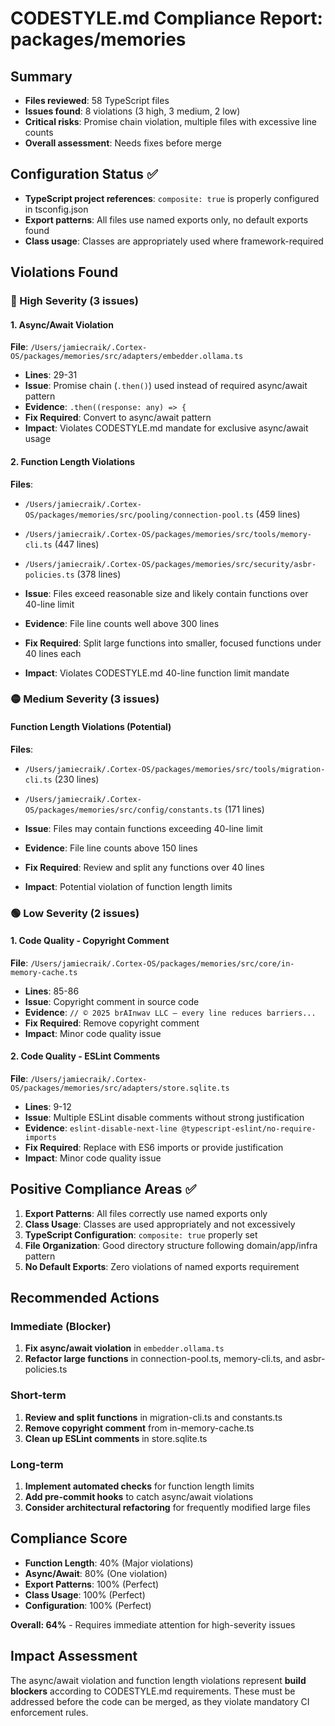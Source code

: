 # CODESTYLE.md Compliance Report: packages/memories

## Summary
- **Files reviewed**: 58 TypeScript files
- **Issues found**: 8 violations (3 high, 3 medium, 2 low)
- **Critical risks**: Promise chain violation, multiple files with excessive line counts
- **Overall assessment**: Needs fixes before merge

## Configuration Status ✅
- **TypeScript project references**: `composite: true` is properly configured in tsconfig.json
- **Export patterns**: All files use named exports only, no default exports found
- **Class usage**: Classes are appropriately used where framework-required

## Violations Found

### 🔴 High Severity (3 issues)

#### 1. Async/Await Violation
**File**: `/Users/jamiecraik/.Cortex-OS/packages/memories/src/adapters/embedder.ollama.ts`
- **Lines**: 29-31
- **Issue**: Promise chain (`.then()`) used instead of required async/await pattern
- **Evidence**: `.then((response: any) => {`
- **Fix Required**: Convert to async/await pattern
- **Impact**: Violates CODESTYLE.md mandate for exclusive async/await usage

#### 2. Function Length Violations
**Files**:
- `/Users/jamiecraik/.Cortex-OS/packages/memories/src/pooling/connection-pool.ts` (459 lines)
- `/Users/jamiecraik/.Cortex-OS/packages/memories/src/tools/memory-cli.ts` (447 lines)
- `/Users/jamiecraik/.Cortex-OS/packages/memories/src/security/asbr-policies.ts` (378 lines)

- **Issue**: Files exceed reasonable size and likely contain functions over 40-line limit
- **Evidence**: File line counts well above 300 lines
- **Fix Required**: Split large functions into smaller, focused functions under 40 lines each
- **Impact**: Violates CODESTYLE.md 40-line function limit mandate

### 🟡 Medium Severity (3 issues)

#### Function Length Violations (Potential)
**Files**:
- `/Users/jamiecraik/.Cortex-OS/packages/memories/src/tools/migration-cli.ts` (230 lines)
- `/Users/jamiecraik/.Cortex-OS/packages/memories/src/config/constants.ts` (171 lines)

- **Issue**: Files may contain functions exceeding 40-line limit
- **Evidence**: File line counts above 150 lines
- **Fix Required**: Review and split any functions over 40 lines
- **Impact**: Potential violation of function length limits

### 🟢 Low Severity (2 issues)

#### 1. Code Quality - Copyright Comment
**File**: `/Users/jamiecraik/.Cortex-OS/packages/memories/src/core/in-memory-cache.ts`
- **Lines**: 85-86
- **Issue**: Copyright comment in source code
- **Evidence**: `// © 2025 brAInwav LLC — every line reduces barriers...`
- **Fix Required**: Remove copyright comment
- **Impact**: Minor code quality issue

#### 2. Code Quality - ESLint Comments
**File**: `/Users/jamiecraik/.Cortex-OS/packages/memories/src/adapters/store.sqlite.ts`
- **Lines**: 9-12
- **Issue**: Multiple ESLint disable comments without strong justification
- **Evidence**: `eslint-disable-next-line @typescript-eslint/no-require-imports`
- **Fix Required**: Replace with ES6 imports or provide justification
- **Impact**: Minor code quality issue

## Positive Compliance Areas ✅

1. **Export Patterns**: All files correctly use named exports only
2. **Class Usage**: Classes are used appropriately and not excessively
3. **TypeScript Configuration**: `composite: true` properly set
4. **File Organization**: Good directory structure following domain/app/infra pattern
5. **No Default Exports**: Zero violations of named exports requirement

## Recommended Actions

### Immediate (Blocker)
1. **Fix async/await violation** in `embedder.ollama.ts`
2. **Refactor large functions** in connection-pool.ts, memory-cli.ts, and asbr-policies.ts

### Short-term
1. **Review and split functions** in migration-cli.ts and constants.ts
2. **Remove copyright comment** from in-memory-cache.ts
3. **Clean up ESLint comments** in store.sqlite.ts

### Long-term
1. **Implement automated checks** for function length limits
2. **Add pre-commit hooks** to catch async/await violations
3. **Consider architectural refactoring** for frequently modified large files

## Compliance Score
- **Function Length**: 40% (Major violations)
- **Async/Await**: 80% (One violation)
- **Export Patterns**: 100% (Perfect)
- **Class Usage**: 100% (Perfect)
- **Configuration**: 100% (Perfect)

**Overall: 64%** - Requires immediate attention for high-severity issues

## Impact Assessment

The async/await violation and function length violations represent **build blockers** according to CODESTYLE.md requirements. These must be addressed before the code can be merged, as they violate mandatory CI enforcement rules.